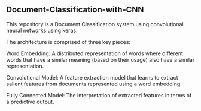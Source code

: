 ## Document-Classification-with-CNN
This repository is a Document Classification system using convolutional neural networks using keras. 

The architecture is comprised of three key pieces:

Word Embedding: A distributed representation of words where different words that have a similar meaning (based on their usage) also have a similar representation.

Convolutional Model: A feature extraction model that learns to extract salient features from documents represented using a word embedding.

Fully Connected Model: The interpretation of extracted features in terms of a predictive output.
